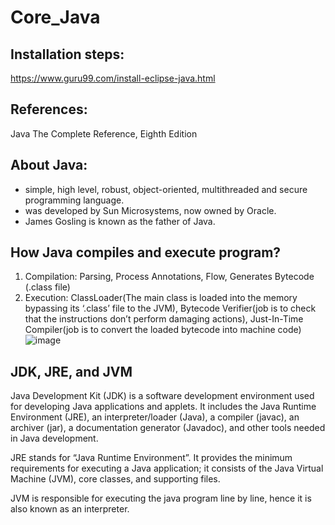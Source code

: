 # Core_Java

## Installation steps:

https://www.guru99.com/install-eclipse-java.html

## References:

Java The Complete Reference, Eighth Edition

## About Java:

- simple, high level, robust, object-oriented, multithreaded and secure programming language.
- was developed by Sun Microsystems, now owned by Oracle.
- James Gosling is known as the father of Java.

## How Java compiles and execute program?

1. Compilation: Parsing, Process Annotations, Flow, Generates Bytecode (.class file)
2. Execution: ClassLoader(The main class is loaded into the memory bypassing its ‘.class’ file to the JVM), Bytecode Verifier(job is to check that the instructions don’t perform damaging actions), Just-In-Time Compiler(job is to convert the loaded bytecode into machine code)
   ![image](https://user-images.githubusercontent.com/56467938/211311003-edd2f529-a788-4773-9a8c-142092b33954.png)

## JDK, JRE, and JVM

Java Development Kit (JDK) is a software development environment used for developing Java applications and applets.
It includes the Java Runtime Environment (JRE), an interpreter/loader (Java), a compiler (javac), an archiver (jar), a documentation generator (Javadoc), and other tools needed in Java development.

JRE stands for “Java Runtime Environment”. It provides the minimum requirements for executing a Java application; it consists of the Java Virtual Machine (JVM), core classes, and supporting files.

JVM is responsible for executing the java program line by line, hence it is also known as an interpreter.
